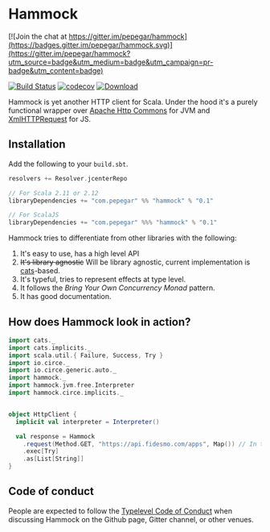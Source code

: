 # Hammock

[![Join the chat at https://gitter.im/pepegar/hammock](https://badges.gitter.im/pepegar/hammock.svg)](https://gitter.im/pepegar/hammock?utm_source=badge&utm_medium=badge&utm_campaign=pr-badge&utm_content=badge)

[![Build Status](https://travis-ci.org/pepegar/hammock.svg?branch=master)](https://travis-ci.org/pepegar/hammock)
[![codecov](https://codecov.io/gh/pepegar/hammock/branch/master/graph/badge.svg)](https://codecov.io/gh/pepegar/hammock)
[![Download](https://api.bintray.com/packages/pepegar/com.pepegar/hammock-core/images/download.svg)](https://bintray.com/pepegar/com.pepegar/hammock-core/_latestVersion)

Hammock is yet another HTTP client for Scala.  Under the hood it's a purely functional wrapper over [Apache Http Commons][httpcommons] for JVM and [XmlHTTPRequest][xhr] for JS.

## Installation

Add the following to your `build.sbt`.

```scala
resolvers += Resolver.jcenterRepo

// For Scala 2.11 or 2.12
libraryDependencies += "com.pepegar" %% "hammock" % "0.1"

// For ScalaJS
libraryDependencies += "com.pepegar" %%% "hammock" % "0.1"
```


Hammock tries to differentiate from other libraries with the following:

1. It's easy to use, has a high level API
2. ~~It's library agnostic~~ Will be library agnostic, current implementation is [cats][cats]-based.
3. It's typeful, tries to represent effects at type level.
4. It follows the _Bring Your Own Concurrency Monad_ pattern.
5. It has good documentation.

[httpcommons]: http://hc.apache.org/
[xhr]: https://developer.mozilla.org/en-US/docs/Web/API/XMLHttpRequest
[cats]: http://typelevel.org/cats

## How does Hammock look in action?

```scala
import cats._
import cats.implicits._
import scala.util.{ Failure, Success, Try }
import io.circe._
import io.circe.generic.auto._
import hammock._
import hammock.jvm.free.Interpreter
import hammock.circe.implicits._


object HttpClient {
  implicit val interpreter = Interpreter()

  val response = Hammock
    .request(Method.GET, "https://api.fidesmo.com/apps", Map()) // In the `request` method, you describe your HTTP request
    .exec[Try]
    .as[List[String]]
}
```

## Code of conduct

People are expected to follow the [Typelevel Code of Conduct](http://typelevel.org/conduct.html) when discussing Hammock on the Github page, Gitter channel, or other venues.
